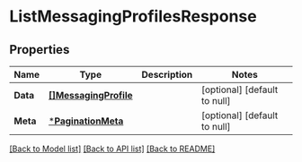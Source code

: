 # ListMessagingProfilesResponse

## Properties
Name | Type | Description | Notes
------------ | ------------- | ------------- | -------------
**Data** | [**[]MessagingProfile**](MessagingProfile.md) |  | [optional] [default to null]
**Meta** | [***PaginationMeta**](PaginationMeta.md) |  | [optional] [default to null]

[[Back to Model list]](../README.md#documentation-for-models) [[Back to API list]](../README.md#documentation-for-api-endpoints) [[Back to README]](../README.md)

